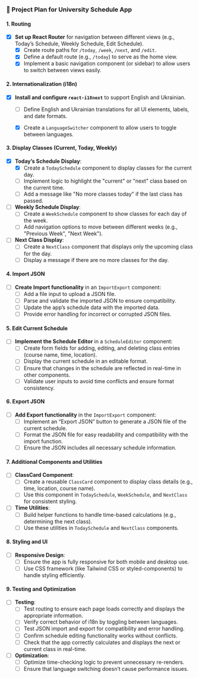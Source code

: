 ### 📝 Project Plan for University Schedule App

#### 1. Routing
- [x] **Set up React Router** for navigation between different views (e.g., Today’s Schedule, Weekly Schedule, Edit Schedule).
    - [x] Create route paths for `/today`, `/week`, `/next`, and `/edit`.
    - [x] Define a default route (e.g., `/today`) to serve as the home view.
    - [x] Implement a basic navigation component (or sidebar) to allow users to switch between views easily.

#### 2. Internationalization (i18n)
- [x] **Install and configure `react-i18next`** to support English and Ukrainian.
    - [ ] Define English and Ukrainian translations for all UI elements, labels, and date formats.
    - [x] Create a `LanguageSwitcher` component to allow users to toggle between languages.
    

#### 3. Display Classes (Current, Today, Weekly)
- [x] **Today’s Schedule Display**:
    - [x] Create a `TodaySchedule` component to display classes for the current day.
    - [ ] Implement logic to highlight the "current" or "next" class based on the current time.
    - [ ] Add a message like "No more classes today" if the last class has passed.

- [ ] **Weekly Schedule Display**:
    - [ ] Create a `WeekSchedule` component to show classes for each day of the week.
    - [ ] Add navigation options to move between different weeks (e.g., "Previous Week", "Next Week").

- [ ] **Next Class Display**:
    - [ ] Create a `NextClass` component that displays only the upcoming class for the day.
    - [ ] Display a message if there are no more classes for the day.

#### 4. Import JSON
- [ ] **Create Import functionality** in an `ImportExport` component:
    - [ ] Add a file input to upload a JSON file.
    - [ ] Parse and validate the imported JSON to ensure compatibility.
    - [ ] Update the app’s schedule data with the imported data.
    - [ ] Provide error handling for incorrect or corrupted JSON files.

#### 5. Edit Current Schedule
- [ ] **Implement the Schedule Editor** in a `ScheduleEditor` component:
    - [ ] Create form fields for adding, editing, and deleting class entries (course name, time, location).
    - [ ] Display the current schedule in an editable format.
    - [ ] Ensure that changes in the schedule are reflected in real-time in other components.
    - [ ] Validate user inputs to avoid time conflicts and ensure format consistency.

#### 6. Export JSON
- [ ] **Add Export functionality** in the `ImportExport` component:
    - [ ] Implement an “Export JSON” button to generate a JSON file of the current schedule.
    - [ ] Format the JSON file for easy readability and compatibility with the import function.
    - [ ] Ensure the JSON includes all necessary schedule information.

#### 7. Additional Components and Utilities
- [ ] **ClassCard Component**:
    - [ ] Create a reusable `ClassCard` component to display class details (e.g., time, location, course name).
    - [ ] Use this component in `TodaySchedule`, `WeekSchedule`, and `NextClass` for consistent styling.

- [ ] **Time Utilities**:
    - [ ] Build helper functions to handle time-based calculations (e.g., determining the next class).
    - [ ] Use these utilities in `TodaySchedule` and `NextClass` components.

#### 8. Styling and UI
- [ ] **Responsive Design**:
    - [ ] Ensure the app is fully responsive for both mobile and desktop use.
    - [ ] Use CSS framework (like Tailwind CSS or styled-components) to handle styling efficiently.

#### 9. Testing and Optimization
- [ ] **Testing**:
    - [ ] Test routing to ensure each page loads correctly and displays the appropriate information.
    - [ ] Verify correct behavior of i18n by toggling between languages.
    - [ ] Test JSON import and export for compatibility and error handling.
    - [ ] Confirm schedule editing functionality works without conflicts.
    - [ ] Check that the app correctly calculates and displays the next or current class in real-time.

- [ ] **Optimization**:
    - [ ] Optimize time-checking logic to prevent unnecessary re-renders.
    - [ ] Ensure that language switching doesn’t cause performance issues.
